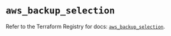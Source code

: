 # `aws_backup_selection`

Refer to the Terraform Registry for docs: [`aws_backup_selection`](https://registry.terraform.io/providers/hashicorp/aws/5.73.0/docs/resources/backup_selection).
